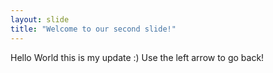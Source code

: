 ```yaml
---
layout: slide
title: "Welcome to our second slide!"
---
```

Hello World this is my update :)
Use the left arrow to go back!
